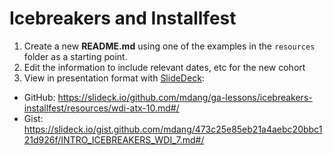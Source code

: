 # Icebreakers and Installfest

1. Create a new **README.md** using one of the examples in the `resources` folder as a starting point. 
2. Edit the information to include relevant dates, etc for the new cohort
3. View in presentation format with [SlideDeck](https://slideck.io): 
  - GitHub: https://slideck.io/github.com/mdang/ga-lessons/icebreakers-installfest/resources/wdi-atx-10.md#/
  - Gist: https://slideck.io/gist.github.com/mdang/473c25e85eb21a4aebc20bbc121d926f/INTRO_ICEBREAKERS_WDI_7.md#/

